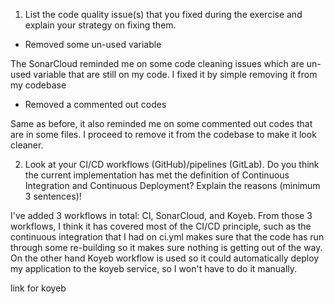 1. List the code quality issue(s) that you fixed during the exercise and explain your strategy on fixing them.

- Removed some un-used variable

The SonarCloud reminded me on some code cleaning issues which are un-used variable that are still on my code.
I fixed it by simple removing it from my codebase

- Removed a commented out codes

Same as before, it also reminded me on some commented out codes that are in some files. I proceed to remove it from the codebase to make it look cleaner.


2. Look at your CI/CD workflows (GitHub)/pipelines (GitLab). Do you think the current implementation has met the definition of Continuous Integration and Continuous Deployment? Explain the reasons (minimum 3 sentences)!

I've added 3 workflows in total: CI, SonarCloud, and Koyeb.
From those 3 workflows, I think it has covered most of the CI/CD principle, such as the continuous
integration that I had on ci.yml makes sure that the code has run through some re-building so it makes sure nothing
is getting out of the way. On the other hand Koyeb workflow is used so it could automatically deploy my application
to the koyeb service, so I won't have to do it manually.

link for koyeb